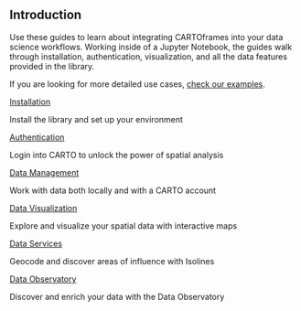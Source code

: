 ## Introduction

Use these guides to learn about integrating CARTOframes into your data science workflows. Working inside of a Jupyter Notebook, the guides walk through installation, authentication, visualization, and all the data features provided in the library.

If you are looking for more detailed use cases, [check our examples](/developers/cartoframes/examples).

<div class="doc-guides__cartoframes-row">
  <div class="doc-guides__cartoframes-block">
    <span class="doc-guides__title">
      <a href="/developers/cartoframes/guides/Installation/">Installation</a>
    </span>
    <p class="doc-guides__description">Install the library and set up your environment</p>
  </div>
  <div class="doc-guides__cartoframes-block">
    <span class="doc-guides__title">
      <a href="/developers/cartoframes/guides/Authentication/">Authentication</a>
    </span>
    <p class="doc-guides__description">Login into CARTO to unlock the power of spatial analysis</p>
  </div>
</div>

<div class="doc-guides__cartoframes-row">
  <div class="doc-guides__cartoframes-block">
    <span class="doc-guides__title">
      <a href="/developers/cartoframes/guides/Data-Management/">Data Management</a>
    </span>
    <p class="doc-guides__description">Work with data both locally and with a CARTO account</p>
  </div>
  <div class="doc-guides__cartoframes-block">
    <span class="doc-guides__title">
      <a href="/developers/cartoframes/guides/Data-Visualization/">Data Visualization</a>
    </span>
    <p class="doc-guides__description">Explore and visualize your spatial data with interactive maps</p>
  </div>
</div>

<div class="doc-guides__cartoframes-row">
  <div class="doc-guides__cartoframes-block">
    <span class="doc-guides__title">
      <a href="/developers/cartoframes/guides/Data-Services/">Data Services</a>
    </span>
    <p class="doc-guides__description">Geocode and discover areas of influence with Isolines</p>
  </div>
  <div class="doc-guides__cartoframes-block">
    <span class="doc-guides__title">
      <a href="/developers/cartoframes/guides/Data-Observatory/">Data Observatory</a>
    </span>
    <p class="doc-guides__description">Discover and enrich your data with the Data Observatory</p>
  </div>
</div>
